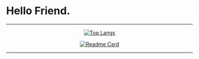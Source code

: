# Hello Friend.
<div align="center">

---
  
[![Top Langs](https://github-readme-stats.vercel.app/api/top-langs/?username=darlodev&layout=compact&hide=html,css&langs_count=8&theme=react)](https://github.com/anuraghazra/github-readme-stats) 

[![Readme Card](https://github-readme-stats.vercel.app/api/pin/?username=darlodev&repo=learn_python&theme=react)](https://github.com/anuraghazra/github-readme-stats)
<!-- [![Readme Card](https://github-readme-stats.vercel.app/api/pin/?username=darlodev&repo=learn_go&theme=react)](https://github.com/anuraghazra/github-readme-stats) -->

---

<!-- ![Python](https://img.shields.io/badge/-Python-3776ab?style=flat-square&logo=Python&logoColor=white)
![JavaScript](https://img.shields.io/badge/-JavaScript-%23F7DF1C?style=flat-square&logo=javascript&logoColor=000000&labelColor=%23F7DF1C&color=%23FFCE5A)
![Go](https://img.shields.io/badge/-Go-3776ab?style=flat-square&logo=go&logoColor=white) -->
  
</div>

